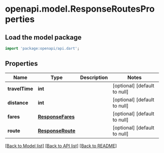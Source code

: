 # openapi.model.ResponseRoutesProperties

## Load the model package
```dart
import 'package:openapi/api.dart';
```

## Properties
Name | Type | Description | Notes
------------ | ------------- | ------------- | -------------
**travelTime** | **int** |  | [optional] [default to null]
**distance** | **int** |  | [optional] [default to null]
**fares** | [**ResponseFares**](ResponseFares.md) |  | [optional] [default to null]
**route** | [**ResponseRoute**](ResponseRoute.md) |  | [optional] [default to null]

[[Back to Model list]](../README.md#documentation-for-models) [[Back to API list]](../README.md#documentation-for-api-endpoints) [[Back to README]](../README.md)


